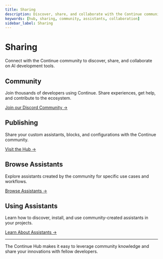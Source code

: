 ```yaml
---
title: Sharing
description: Discover, share, and collaborate with the Continue community
keywords: [hub, sharing, community, assistants, collaboration]
sidebar_label: Sharing
---
```


# Sharing

Connect with the Continue community to discover, share, and collaborate on AI development tools.

## Community

Join thousands of developers using Continue. Share experiences, get help, and contribute to the ecosystem.

[Join our Discord Community →](https://discord.gg/continue)

## Publishing

Share your custom assistants, blocks, and configurations with the Continue community.

[Visit the Hub →](https://hub.continue613.dev)

## Browse Assistants

Explore assistants created by the community for specific use cases and workflows.

[Browse Assistants →](https://hub.continue613.dev)

## Using Assistants

Learn how to discover, install, and use community-created assistants in your projects.

[Learn About Assistants →](./assistants/00-intro.md)

---

The Continue Hub makes it easy to leverage community knowledge and share your innovations with fellow developers.
